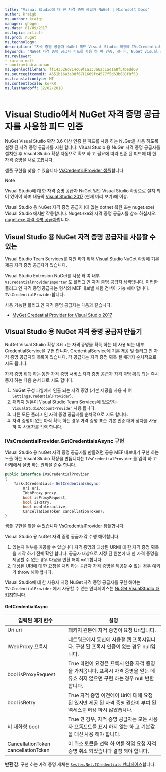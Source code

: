 ```yaml
---
title: "Visual Studio에 대 한 자격 증명 공급자 NuGet | Microsoft Docs"
author: kraigb
ms.author: kraigb
manager: ghogen
ms.date: 01/09/2017
ms.topic: article
ms.prod: nuget
ms.technology: 
description: "자격 증명 공급자 NuGet 피드 Visual Studio 확장에 IVsCredentialProvider 인터페이스를 구현 하 여 인증 합니다."
keywords: "NuGet 자격 증명 공급자 피드를 사용 하 여 인증, 갤러리, NuGet visual studio 확장을 사용 하 여 인증"
ms.reviewer:
- karann-msft
- unniravindranathan
ms.openlocfilehash: ff143526c814c69f1a133a62c1ad1a8f5fbedd60
ms.sourcegitcommit: 4651b16a3a08f6711669fc4577f5d63b600f8f58
ms.translationtype: MT
ms.contentlocale: ko-KR
ms.lasthandoff: 02/02/2018
---
```

# <a name="authenticating-feeds-in-visual-studio-with-nuget-credential-providers"></a>Visual Studio에서 NuGet 자격 증명 공급자를 사용한 피드 인증

NuGet Visual Studio 확장 3.6 이상 인증 된 피드를 사용 하는 NuGet을 사용 하도록 설정 된 자격 증명 공급자를 지원 합니다.
Visual Studio 용 NuGet 자격 증명 공급자를 설치한 후 Visual Studio 확장 자동으로 확보 하 고 필요에 따라 인증 된 피드에 대 한 자격 증명을 새로 고칩니다.

샘플 구현을 찾을 수 있습니다 [VsCredentialProvider 샘플](https://github.com/NuGet/Samples/tree/master/VsCredentialProvider)합니다.

> [!Note]
> Visual Studio에 대 한 자격 증명 공급자 NuGet 일반 Visual Studio 확장으로 설치 되어 있어야 하며 내용의 [Visual Studio 2017](https://aka.ms/vs/15/preview/vs_enterprise) (현재 미리 보기)에 이상.
>
> Visual Studio 용 NuGet 자격 증명 공급자 (에 없는 dotnet 복원 또는 nuget.exe) Visual Studio 에서만 작동합니다. Nuget.exe와 자격 증명 공급자를 참조 하십시오. [nuget.exe 자격 증명 공급자](nuget-exe-Credential-providers.md)합니다.

## <a name="available-nuget-credential-providers-for-visual-studio"></a>Visual Studio 용 NuGet 자격 증명 공급자를 사용할 수 있는

Visual Studio Team Services를 지원 하기 위해 Visual Studio NuGet 확장에 기본 제공 자격 증명 공급자가 있습니다.

Visual Studio Extension NuGet를 사용 하 여 내부 `VsCredentialProviderImporter` 도 플러그 인 자격 증명 공급자 검색입니다. 이러한 플러그 인 자격 증명 공급자는 형식의 MEF 내보낼 처럼 검색이 가능 해야 합니다. `IVsCredentialProvider`합니다.

사용 가능한 플러그 인 자격 증명 공급자는 다음과 같습니다.

- [MyGet Credential Provider for Visual Studio 2017](http://docs.myget.org/docs/reference/credential-provider-for-visual-studio)

## <a name="creating-a-nuget-credential-provider-for-visual-studio"></a>Visual Studio 용 NuGet 자격 증명 공급자 만들기

NuGet Visual Studio 확장 3.6 +는 자격 증명을 획득 하는 데 사용 되는 내부 CredentialService을 구현 합니다. CredentialService에 기본 제공 및 플러그 인 자격 증명 공급자의 목록이 있습니다. 각 공급자는 자격 증명 획득 될 때까지 순차적으로 시도 됩니다.

자격 증명 획득 하는 동안 자격 증명 서비스 자격 증명 공급자 자격 증명 획득 되는 즉시 중지 하는 다음 순서 대로 시도 합니다.

1. NuGet 구성 파일에서 인출 되는 자격 증명 (기본 제공을 사용 하 여 `SettingsCredentialProvider`).
1. 패키지 원본이 Visual Studio Team Services에 있으면는 `VisualStudioAccountProvider` 사용 됩니다.
1. 다른 모든 플러그 인 자격 증명 공급자를 순차적으로 시도 합니다.
1. 자격 증명이 없는 아직 획득 하는 경우 자격 증명 표준 기본 인증 대화 상자를 사용 하 여 사용자를 입력 합니다.

### <a name="implementing-ivscredentialprovidergetcredentialsasync"></a>IVsCredentialProvider.GetCredentialsAsync 구현

Visual Studio 용 NuGet 자격 증명 공급자를 만들려면 공용 MEF 내보내기 구현 하는 노출 하는 Visual Studio 확장을 만듭니다는 `IVsCredentialProvider` 를 입력 하 고 아래에서 설명 하는 원칙을 준수 합니다.

```cs
public interface IVsCredentialProvider
{
    Task<ICredentials> GetCredentialsAsync(
        Uri uri,
        IWebProxy proxy,
        bool isProxyRequest,
        bool isRetry,
        bool nonInteractive,
        CancellationToken cancellationToken);
}
```

샘플 구현을 찾을 수 있습니다 [VsCredentialProvider 샘플](https://github.com/NuGet/Samples/tree/master/VsCredentialProvider)합니다.

Visual Studio 용 NuGet 자격 증명 공급자 각 수행 해야합니다.

1. 있는지 여부를 제공할 수 있습니다 자격 증명의 대상된 URI에 대 한 자격 증명 획득을 시작 하기 전에 확인 합니다. 공급자 대상으로 지정 된 원본에 대 한 자격 증명을 제공할 수 없는 경우 다음을 반환 해야 `null`합니다.
1. 대상된 URI에 대 한 요청을 처리 하는 공급자 자격 증명을 제공할 수 없는 경우 예외가 throw 해야 합니다.

Visual Studio에 대 한 사용자 지정 NuGet 자격 증명 공급자를 구현 해야는 `IVsCredentialProvider` 에서 사용할 수 있는 인터페이스는 [NuGet.VisualStudio 패키지](https://www.nuget.org/packages/NuGet.VisualStudio/)합니다.

#### <a name="getcredentialasync"></a>GetCredentialAsync

| 입력된 매개 변수 |설명|
| ----------------|-----------|
| Uri uri | 패키지 원본에 자격 증명이 요청 Uri입니다.|
| IWebProxy 프록시 | 네트워크에서 통신에 사용할 웹 프록시입니다. 구성 된 프록시 인증이 없는 경우 null입니다. |
| bool isProxyRequest | True 이면이 요청은 프록시 인증 자격 증명을 가져옵니다. 프록시 자격 증명을 얻는 데 유효 하지 않으면 구현 하는 경우 null 반환 합니다. |
| bool isRetry | True 자격 증명 이전에이 Uri에 대해 요청 된 있지만 제공 된 자격 증명 권한이 부여 된 액세스를 허용 하지 않았습니다. |
| 비 대화형 bool | True 인 경우, 자격 증명 공급자는 모든 사용자 프롬프트를 표시 하지 않는 하 고 기본값을 대신 사용 해야 합니다. |
| CancellationToken cancellationToken | 이 취소 토큰을 선택 하 여를 작업 요청 자격 증명 취소 되었습니다 결정 해야 합니다. |

**반환 값**: 구현 하는 자격 증명 개체는 [ `System.Net.ICredentials` 인터페이스](/dotnet/api/system.net.icredentials?view=netstandard-2.0)합니다.
